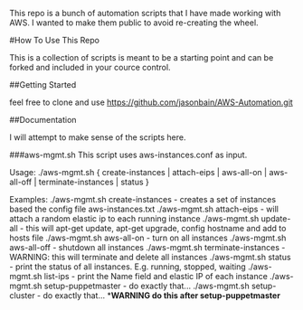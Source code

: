 This repo is a bunch of automation scripts that I have made working with AWS.  I wanted to make them public to avoid re-creating the wheel.

#How To Use This Repo

This is a collection of scripts is meant to be a starting point and can be forked and included in your cource control.

##Getting Started


feel free to clone and use https://github.com/jasonbain/AWS-Automation.git

##Documentation


I will attempt to make sense of the scripts here.

###aws-mgmt.sh
This script uses aws-instances.conf as input.

Usage: ./aws-mgmt.sh { create-instances | attach-eips | aws-all-on | aws-all-off | terminate-instances | status }

Examples:
./aws-mgmt.sh create-instances - creates a set of instances based the config file aws-instances.txt
./aws-mgmt.sh attach-eips - will attach a random elastic ip to each running instance
./aws-mgmt.sh update-all - this will apt-get update, apt-get upgrade, config hostname and add to hosts file
./aws-mgmt.sh aws-all-on -  turn on all instances
./aws-mgmt.sh aws-all-off - shutdown all instances
./aws-mgmt.sh terminate-instances - WARNING: this will terminate and delete all instances
./aws-mgmt.sh status - print the status of all instances.  E.g. running, stopped, waiting
./aws-mgmt.sh list-ips - print the Name field and elastic IP of each instance
./aws-mgmt.sh setup-puppetmaster - do exactly that...
./aws-mgmt.sh setup-cluster - do exactly that... ***WARNING do this after setup-puppetmaster**
